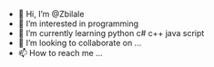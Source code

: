 - 👋 Hi, I’m @Zbilale
- 👀 I’m interested in programming 
- 🌱 I’m currently learning python c# c++ java script
- 💞️ I’m looking to collaborate on ...
- 📫 How to reach me ...

<!---
Zbilale/Zbilale is a ✨ special ✨ repository because its `README.md` (this file) appears on your GitHub profile.
You can click the Preview link to take a look at your changes.
--->
